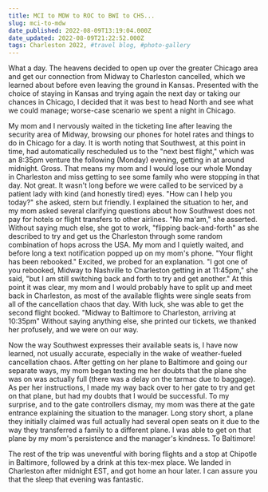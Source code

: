 ```yaml
---
title: MCI to MDW to ROC to BWI to CHS...
slug: mci-to-mdw
date_published: 2022-08-09T13:19:04.000Z
date_updated: 2022-08-09T21:22:52.000Z
tags: Charleston 2022, #travel blog, #photo-gallery
---
```


What a day. The heavens decided to open up over the greater Chicago area and get our connection from Midway to Charleston cancelled, which we learned about before even leaving the ground in Kansas. Presented with the choice of staying in Kansas and trying again the next day or taking our chances in Chicago, I decided that it was best to head North and see what we could manage; worse-case scenario we spent a night in Chicago. 

My mom and I nervously waited in the ticketing line after leaving the security area of Midway, browsing our phones for hotel rates and things to do in Chicago for a day. It is worth noting that Southwest, at this point in time, had automatically rescheduled us to the "next best flight," which was an 8:35pm venture the following (Monday) evening, getting in at around midnight. Gross. That means my mom and I would lose our whole Monday in Charleston and miss getting to see some family who were stopping in that day. Not great. It wasn't long before we were called to be serviced by a patient lady with kind (and honestly tired) eyes. "How can I help you today?" she asked, stern but friendly. I explained the situation to her, and my mom asked several clarifying questions about how Southwest does not pay for hotels or flight transfers to other airlines. "No ma'am," she asserted. Without saying much else, she got to work, "flipping back-and-forth" as she described to try and get us the Charleston through some random combination of hops across the USA. My mom and I quietly waited, and before long a text notification popped up on my mom's phone. "Your flight has been rebooked." Excited, we probed for an explanation. "I got one of you rebooked, Midway to Nashville to Charleston getting in at 11:45pm," she said, "but I am still switching back and forth to try and get another." At this point it was clear, my mom and I would probably have to split up and meet back in Charleston, as most of the available flights were single seats from all of the cancellation chaos that day. With luck, she was able to get the second flight booked. "Midway to Baltimore to Charleston, arriving at 10:35pm" Without saying anything else, she printed our tickets, we thanked her profusely, and we were on our way.

Now the way Southwest expresses their available seats is, I have now learned, not usually accurate, especially in the wake of weather-fueled cancellation chaos. After getting on her plane to Baltimore and going our separate ways, my mom began texting me her doubts that the plane she was on was actually full (there was a delay on the tarmac due to baggage). As per her instructions, I made my way back over to her gate to try and get on that plane, but had my doubts that I would be successful. To my surprise, and to the gate controllers dismay, my mom was there at the gate entrance explaining the situation to the manager. Long story short, a plane they initially claimed was full actually had several open seats on it due to the way they transferred a family to a different plane. I was able to get on that plane by my mom's persistence and the manager's kindness. To Baltimore!

The rest of the trip was uneventful with boring flights and a stop at Chipotle in Baltimore, followed by a drink at this tex-mex place. We landed in Charleston after midnight EST, and got home an hour later. I can assure you that the sleep that evening was fantastic.
